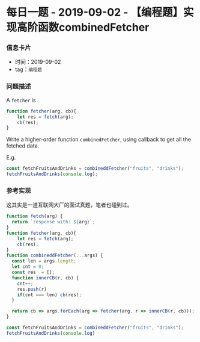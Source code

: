 # 每日一题 - 2019-09-02 - 【编程题】实现高阶函数combinedFetcher

### 信息卡片

- 时间：2019-09-02
- tag：`编程题`

### 问题描述

A `fetcher` is
```js
function fetcher(arg, cb){
	let res = fetch(arg);
	cb(res);
}
```
Write a higher-order function `combinedFetcher`, using callback to get all the fetched data.

E.g.

```js
const fetchFruitsAndDrinks = combineddFetcher("fruits", "drinks");
fetchFruitsAndDrinks(console.log);
```

### 参考实现

这其实是一道互联网大厂的面试真题，笔者也碰到过。

```js
function fetch(arg) {
  return `response with: ${arg}`;
}
function fetcher(arg, cb){
	let res = fetch(arg);
	cb(res);
}
function combineddFetcher(...args) {
  const len = args.length;
  let cnt = 0;
  const res  = [];
  function innerCB(r, cb) {
    cnt++;
    res.push(r)
    if(cnt === len) cb(res);
  }

  return cb => args.forEach(arg => fetcher(arg, r => innerCB(r, cb)));
}

const fetchFruitsAndDrinks = combineddFetcher("fruits", "drinks");
fetchFruitsAndDrinks(console.log)
```
